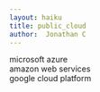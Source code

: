 ```yaml
---
layout: haiku
title: public_cloud
author:  Jonathan C
---
```


microsoft azure<br>
amazon web services<br>
google cloud platform<br>